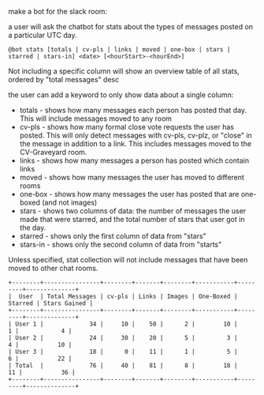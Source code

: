 make a bot for the slack room:

a user will ask the chatbot for stats about the types of messages posted on a particular UTC day.

    @bot stats [totals | cv-pls | links | moved | one-box | stars | starred | stars-in] <date> [<hourStart>-<hourEnd>]

Not including a specific column will show an overview table of all stats, ordered by "total messages" desc

the user can add a keyword to only show data about a single column:

- totals - shows how many messages each person has posted that day. This will include messages moved to any room
- cv-pls - shows how many formal close vote requests the user has posted. This will only detect messages with cv-pls, cv-plz, or "close" in the message in addition to a link. This includes messages moved to the CV-Graveyard room.
- links - shows how many messages a person has posted which contain links
- moved - shows how many messages the user has moved to different rooms
- one-box - shows how many messages the user has posted that are one-boxed (and not images)
- stars - shows two columns of data: the number of messages the user made that were starred, and the total number of stars that user got in the day.
- starred - shows only the first column of data from "stars"
- stars-in - shows only the second column of data from "starts"

Unless specified, stat collection will not include messages that have been moved to other chat rooms.

```
+--------+----------------+--------+-------+--------+-----------+---------+--------------+
|  User  | Total Messages | cv-pls | Links | Images | One-Boxed | Starred | Stars Gained |
+--------+----------------+--------+-------+--------+-----------+---------+--------------+
| User 1 |             34 |     10 |    50 |      2 |        10 |       1 |            4 |
| User 2 |             24 |     30 |    20 |      5 |         3 |       4 |           10 |
| User 3 |             18 |      0 |    11 |      1 |         5 |       6 |           22 |
| Total  |             76 |     40 |    81 |      8 |        18 |      11 |           36 |
+--------+----------------+--------+-------+--------+-----------+---------+--------------+
```
